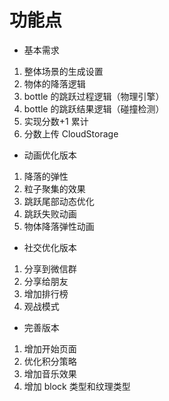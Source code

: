 # 功能点

- 基本需求

1. 整体场景的生成设置
2. 物体的降落逻辑
3. bottle 的跳跃过程逻辑（物理引擎）
4. bottle 的跳跃结果逻辑（碰撞检测）
5. 实现分数+1 累计
6. 分数上传 CloudStorage

- 动画优化版本

1. 降落的弹性
2. 粒子聚集的效果
3. 跳跃尾部动态优化
4. 跳跃失败动画
5. 物体降落弹性动画

- 社交优化版本

1. 分享到微信群
2. 分享给朋友
3. 增加排行榜
4. 观战模式

- 完善版本

1. 增加开始页面
2. 优化积分策略
3. 增加音乐效果
4. 增加 block 类型和纹理类型
